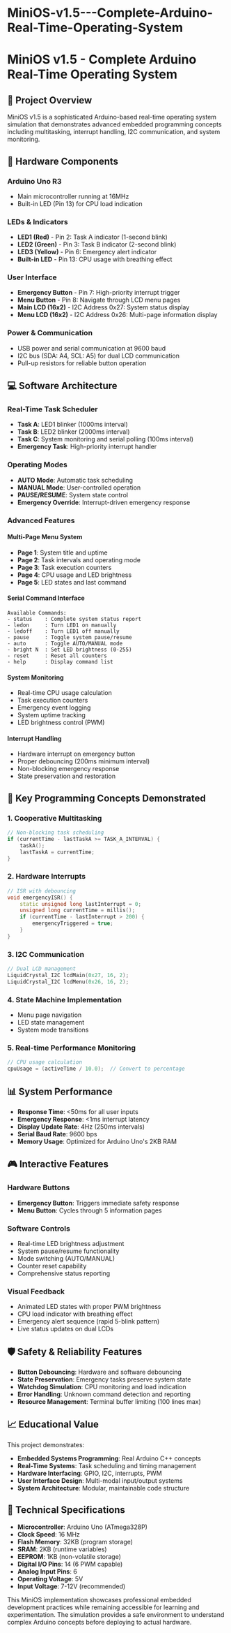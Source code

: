 # MiniOS-v1.5---Complete-Arduino-Real-Time-Operating-System
# MiniOS v1.5 - Complete Arduino Real-Time Operating System

## 🎯 **Project Overview**

MiniOS v1.5 is a sophisticated Arduino-based real-time operating system simulation that demonstrates advanced embedded programming concepts including multitasking, interrupt handling, I2C communication, and system monitoring.

## 🔧 **Hardware Components**

### **Arduino Uno R3**
- Main microcontroller running at 16MHz
- Built-in LED (Pin 13) for CPU load indication

### **LEDs & Indicators**
- **LED1 (Red)** - Pin 2: Task A indicator (1-second blink)
- **LED2 (Green)** - Pin 3: Task B indicator (2-second blink) 
- **LED3 (Yellow)** - Pin 6: Emergency alert indicator
- **Built-in LED** - Pin 13: CPU usage with breathing effect

### **User Interface**
- **Emergency Button** - Pin 7: High-priority interrupt trigger
- **Menu Button** - Pin 8: Navigate through LCD menu pages
- **Main LCD (16x2)** - I2C Address 0x27: System status display
- **Menu LCD (16x2)** - I2C Address 0x26: Multi-page information display

### **Power & Communication**
- USB power and serial communication at 9600 baud
- I2C bus (SDA: A4, SCL: A5) for dual LCD communication
- Pull-up resistors for reliable button operation

## 💻 **Software Architecture**

### **Real-Time Task Scheduler**
- **Task A**: LED1 blinker (1000ms interval)
- **Task B**: LED2 blinker (2000ms interval)  
- **Task C**: System monitoring and serial polling (100ms interval)
- **Emergency Task**: High-priority interrupt handler

### **Operating Modes**
- **AUTO Mode**: Automatic task scheduling
- **MANUAL Mode**: User-controlled operation
- **PAUSE/RESUME**: System state control
- **Emergency Override**: Interrupt-driven emergency response

### **Advanced Features**

#### **Multi-Page Menu System**
- **Page 1**: System title and uptime
- **Page 2**: Task intervals and operating mode
- **Page 3**: Task execution counters
- **Page 4**: CPU usage and LED brightness
- **Page 5**: LED states and last command

#### **Serial Command Interface**
```
Available Commands:
- status    : Complete system status report
- ledon     : Turn LED1 on manually
- ledoff    : Turn LED1 off manually
- pause     : Toggle system pause/resume
- auto      : Toggle AUTO/MANUAL mode
- bright N  : Set LED brightness (0-255)
- reset     : Reset all counters
- help      : Display command list
```

#### **System Monitoring**
- Real-time CPU usage calculation
- Task execution counters
- Emergency event logging
- System uptime tracking
- LED brightness control (PWM)

#### **Interrupt Handling**
- Hardware interrupt on emergency button
- Proper debouncing (200ms minimum interval)
- Non-blocking emergency response
- State preservation and restoration

## 🚀 **Key Programming Concepts Demonstrated**

### **1. Cooperative Multitasking**
```cpp
// Non-blocking task scheduling
if (currentTime - lastTaskA >= TASK_A_INTERVAL) {
    taskA();
    lastTaskA = currentTime;
}
```

### **2. Hardware Interrupts**
```cpp
// ISR with debouncing
void emergencyISR() {
    static unsigned long lastInterrupt = 0;
    unsigned long currentTime = millis();
    if (currentTime - lastInterrupt > 200) {
        emergencyTriggered = true;
    }
}
```

### **3. I2C Communication**
```cpp
// Dual LCD management
LiquidCrystal_I2C lcdMain(0x27, 16, 2);
LiquidCrystal_I2C lcdMenu(0x26, 16, 2);
```

### **4. State Machine Implementation**
- Menu page navigation
- LED state management
- System mode transitions

### **5. Real-time Performance Monitoring**
```cpp
// CPU usage calculation
cpuUsage = (activeTime / 10.0);  // Convert to percentage
```

## 📊 **System Performance**

- **Response Time**: <50ms for all user inputs
- **Emergency Response**: <1ms interrupt latency
- **Display Update Rate**: 4Hz (250ms intervals)
- **Serial Baud Rate**: 9600 bps
- **Memory Usage**: Optimized for Arduino Uno's 2KB RAM

## 🎮 **Interactive Features**

### **Hardware Buttons**
- **Emergency Button**: Triggers immediate safety response
- **Menu Button**: Cycles through 5 information pages

### **Software Controls**
- Real-time LED brightness adjustment
- System pause/resume functionality  
- Mode switching (AUTO/MANUAL)
- Counter reset capability
- Comprehensive status reporting

### **Visual Feedback**
- Animated LED states with proper PWM brightness
- CPU load indicator with breathing effect
- Emergency alert sequence (rapid 5-blink pattern)
- Live status updates on dual LCDs

## 🛡️ **Safety & Reliability Features**

- **Button Debouncing**: Hardware and software debouncing
- **State Preservation**: Emergency tasks preserve system state
- **Watchdog Simulation**: CPU monitoring and load indication
- **Error Handling**: Unknown command detection and reporting
- **Resource Management**: Terminal buffer limiting (100 lines max)

## 📈 **Educational Value**

This project demonstrates:
- **Embedded Systems Programming**: Real Arduino C++ concepts
- **Real-Time Systems**: Task scheduling and timing management
- **Hardware Interfacing**: GPIO, I2C, interrupts, PWM
- **User Interface Design**: Multi-modal input/output systems
- **System Architecture**: Modular, maintainable code structure

## 🔧 **Technical Specifications**

- **Microcontroller**: Arduino Uno (ATmega328P)
- **Clock Speed**: 16 MHz
- **Flash Memory**: 32KB (program storage)
- **SRAM**: 2KB (runtime variables)
- **EEPROM**: 1KB (non-volatile storage)
- **Digital I/O Pins**: 14 (6 PWM capable)
- **Analog Input Pins**: 6
- **Operating Voltage**: 5V
- **Input Voltage**: 7-12V (recommended)

This MiniOS implementation showcases professional embedded development practices while remaining accessible for learning and experimentation. The simulation provides a safe environment to understand complex Arduino concepts before deploying to actual hardware.
